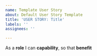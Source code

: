 ```yaml
---
name: Template User Story
about: Default User Story Template
title: 'USER STORY: Title'
labels: ''
assignees: ''

---
```


As a **role** I can **capability**, so that **benefit**
